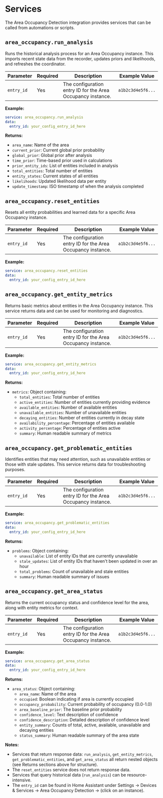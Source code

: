 # Services
The Area Occupancy Detection integration provides services that can be called from automations or scripts.

## `area_occupancy.run_analysis`

Runs the historical analysis process for an Area Occupancy instance. This imports recent state data from the recorder, updates priors and likelihoods, and refreshes the coordinator.

| Parameter | Required | Description | Example Value |
|-----------|---------|-------------|---------------|
| `entry_id` | Yes | The configuration entry ID for the Area Occupancy instance. | `a1b2c3d4e5f6...` |

**Example:**
```yaml
service: area_occupancy.run_analysis
data:
  entry_id: your_config_entry_id_here
```

**Returns:**
- `area_name`: Name of the area
- `current_prior`: Current global prior probability
- `global_prior`: Global prior after analysis
- `time_prior`: Time-based prior used in calculations
- `prior_entity_ids`: List of entities included in analysis
- `total_entities`: Total number of entities
- `entity_states`: Current states of all entities
- `likelihoods`: Updated likelihood data per entity
- `update_timestamp`: ISO timestamp of when the analysis completed

## `area_occupancy.reset_entities`

Resets all entity probabilities and learned data for a specific Area Occupancy instance.

| Parameter | Required | Description | Example Value |
|-----------|---------|-------------|---------------|
| `entry_id` | Yes | The configuration entry ID for the Area Occupancy instance. | `a1b2c3d4e5f6...` |

**Example:**
```yaml
service: area_occupancy.reset_entities
data:
  entry_id: your_config_entry_id_here
```

## `area_occupancy.get_entity_metrics`

Returns basic metrics about entities in the Area Occupancy instance. This service returns data and can be used for monitoring and diagnostics.

| Parameter | Required | Description | Example Value |
|-----------|---------|-------------|---------------|
| `entry_id` | Yes | The configuration entry ID for the Area Occupancy instance. | `a1b2c3d4e5f6...` |

**Example:**
```yaml
service: area_occupancy.get_entity_metrics
data:
  entry_id: your_config_entry_id_here
```

**Returns:**
- `metrics`: Object containing:
  - `total_entities`: Total number of entities
  - `active_entities`: Number of entities currently providing evidence
  - `available_entities`: Number of available entities
  - `unavailable_entities`: Number of unavailable entities
  - `decaying_entities`: Number of entities currently in decay state
  - `availability_percentage`: Percentage of entities available
  - `activity_percentage`: Percentage of entities active
  - `summary`: Human readable summary of metrics

## `area_occupancy.get_problematic_entities`

Identifies entities that may need attention, such as unavailable entities or those with stale updates. This service returns data for troubleshooting purposes.

| Parameter | Required | Description | Example Value |
|-----------|---------|-------------|---------------|
| `entry_id` | Yes | The configuration entry ID for the Area Occupancy instance. | `a1b2c3d4e5f6...` |

**Example:**
```yaml
service: area_occupancy.get_problematic_entities
data:
  entry_id: your_config_entry_id_here
```

**Returns:**
- `problems`: Object containing:
  - `unavailable`: List of entity IDs that are currently unavailable
  - `stale_updates`: List of entity IDs that haven't been updated in over an hour
  - `total_problems`: Count of unavailable and stale entities
  - `summary`: Human readable summary of issues

## `area_occupancy.get_area_status`

Returns the current occupancy status and confidence level for the area, along with entity metrics for context.

| Parameter | Required | Description | Example Value |
|-----------|---------|-------------|---------------|
| `entry_id` | Yes | The configuration entry ID for the Area Occupancy instance. | `a1b2c3d4e5f6...` |

**Example:**
```yaml
service: area_occupancy.get_area_status
data:
  entry_id: your_config_entry_id_here
```

**Returns:**
- `area_status`: Object containing:
  - `area_name`: Name of the area
  - `occupied`: Boolean indicating if area is currently occupied
  - `occupancy_probability`: Current probability of occupancy (0.0-1.0)
  - `area_baseline_prior`: The baseline prior probability
  - `confidence_level`: Text description of confidence
  - `confidence_description`: Detailed description of confidence level
  - `entity_summary`: Counts of total, active, available, unavailable and decaying entities
  - `status_summary`: Human readable summary of the area state

**Notes:**
- Services that return response data: `run_analysis`, `get_entity_metrics`, `get_problematic_entities`, and `get_area_status` all return nested objects (see Returns sections above for structure).
- The `reset_entities` service does not return response data.
- Services that query historical data (`run_analysis`) can be resource-intensive.
- The `entry_id` can be found in Home Assistant under Settings → Devices & Services → Area Occupancy Detection → (click on an instance).
